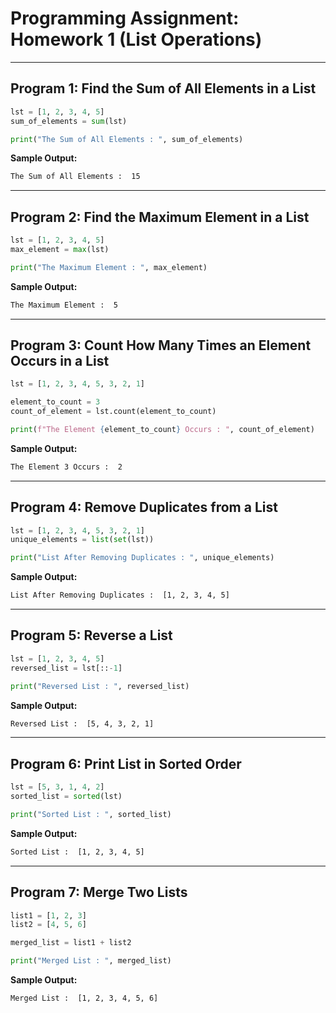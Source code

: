 # Programming Assignment: Homework 1 (List Operations)

---

## Program 1: Find the Sum of All Elements in a List

```python
lst = [1, 2, 3, 4, 5]
sum_of_elements = sum(lst)

print("The Sum of All Elements : ", sum_of_elements)
```

**Sample Output:**

```bash
The Sum of All Elements :  15
```

---

## Program 2: Find the Maximum Element in a List

```python
lst = [1, 2, 3, 4, 5]
max_element = max(lst)

print("The Maximum Element : ", max_element)
```

**Sample Output:**

```bash
The Maximum Element :  5
```

---

## Program 3: Count How Many Times an Element Occurs in a List

```python
lst = [1, 2, 3, 4, 5, 3, 2, 1]

element_to_count = 3
count_of_element = lst.count(element_to_count)

print(f"The Element {element_to_count} Occurs : ", count_of_element)
```

**Sample Output:**

```bash
The Element 3 Occurs :  2
```

---

## Program 4: Remove Duplicates from a List

```python
lst = [1, 2, 3, 4, 5, 3, 2, 1]
unique_elements = list(set(lst))

print("List After Removing Duplicates : ", unique_elements)
```

**Sample Output:**

```bash
List After Removing Duplicates :  [1, 2, 3, 4, 5]
```

---

## Program 5: Reverse a List

```python
lst = [1, 2, 3, 4, 5]
reversed_list = lst[::-1]

print("Reversed List : ", reversed_list)
```

**Sample Output:**

```bash
Reversed List :  [5, 4, 3, 2, 1]
```

---

## Program 6: Print List in Sorted Order

```python
lst = [5, 3, 1, 4, 2]
sorted_list = sorted(lst)

print("Sorted List : ", sorted_list)
```

**Sample Output:**

```bash
Sorted List :  [1, 2, 3, 4, 5]
```

---

## Program 7: Merge Two Lists

```python
list1 = [1, 2, 3]
list2 = [4, 5, 6]

merged_list = list1 + list2

print("Merged List : ", merged_list)
```

**Sample Output:**

```bash
Merged List :  [1, 2, 3, 4, 5, 6]
```
